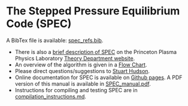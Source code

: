# The Stepped Pressure Equilibrium Code (SPEC)

A BibTex file is available: [spec_refs.bib](https://raw.githubusercontent.com/PrincetonUniversity/SPEC/master/spec_refs.bib).

* There is also a [brief description of SPEC](http://theory.pppl.gov/research/research.php?rid=10#h5)
  on the Princeton Plasma Physics Laboratory [Theory Department website](http://theory.pppl.gov/).
* An overview of the algorithm is given in a [Flow Chart](https://princetonuniversity.github.io/SPEC/docs/SpecFlowchart.pdf).
* Please direct questions/suggestions to [Stuart Hudson](mailto:shudson@pppl.gov?subject=spec).
* Online documentation for SPEC is available on [Github pages](https://princetonuniversity.github.io/SPEC/). 
  A PDF version of this manual is available in [SPEC_manual.pdf](https://princetonuniversity.github.io/SPEC/SPEC_manual.pdf).
* Instructions for compiling and testing SPEC are in [compilation_instructions.md](https://github.com/PrincetonUniversity/SPEC/blob/master/compilation_instructions.md).
